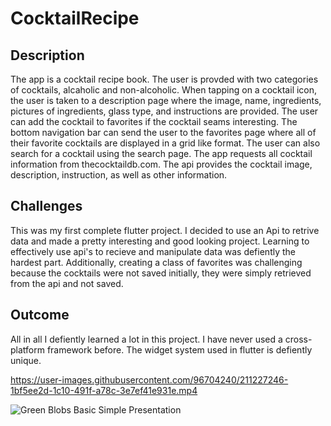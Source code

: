 # CocktailRecipe
## Description 
The app is a cocktail recipe book. The user is provded with two categories of cocktails, alcaholic and non-alcoholic. When tapping on a cocktail icon, the user is taken to a description page where the image, name, ingredients, pictures of ingredients, glass type, and instructions are provided. The user can add the cocktail to favorites if the cocktail seams interesting. The bottom navigation bar can send the user to the favorites page where all of their favorite cocktails are displayed in a grid like format. The user can also search for a cocktail using the search page. The app requests all cocktail information from thecocktaildb.com. The api provides the cocktail image, description, instruction, as well as other information.

## Challenges
This was my first complete flutter project. I decided to use an Api to retrive data and made a pretty interesting and good looking project. Learning to effectively use api's to recieve and manipulate data was defiently the hardest part. Additionally, creating a class of favorites was challenging because the cocktails were not saved initially, they were simply retrieved from the api and not saved. 

## Outcome
All in all I defiently learned a lot in this project. I have never used a cross-platform framework before. The widget system used in flutter is defiently unique. 

https://user-images.githubusercontent.com/96704240/211227246-1bf5ee2d-1c10-491f-a78c-3e7ef41e931e.mp4

![Green Blobs Basic Simple Presentation](https://user-images.githubusercontent.com/96704240/211227309-986eb85a-5529-40ae-aeb1-5656803455fb.jpg)
